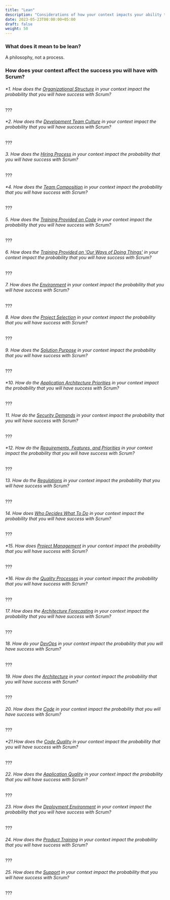 ```yaml
---
title: "Lean"
description: "Considerations of how your context impacts your ability to gain value from being Lean"
date: 2023-05-23T00:00:00+05:00
draft: false
weight: 50
---
```


### What does it mean to be lean?
A philosophy, not a process.


### How does your context affect the success you will have with Scrum?
###### *1. How does the *[Organizational Structure](/docs/elements/orgstructure/)* in your context impact the probability that you will have success with *Scrum*?
???
###### *2. How does the *[Development Team Culture](/docs/elements/devculture/)* in your context impact the probability that you will have success with *Scrum*?
???
###### 3. How does the *[Hiring Process](/docs/elements/hiringprocess/)* in your context impact the probability that you will have success with *Scrum*?
???
###### *4. How does the *[Team Composition](/docs/elements/teamcomposition/)* in your context impact the probability that you will have success with *Scrum*?
???
###### 5. How does the *[Training Provided on Code](/docs/elements/trainingoncoding/)* in your context impact the probability that you will have success with *Scrum*?
???
###### 6. How does the *[Training Provided on 'Our Ways of Doing Things'](/docs/elements/trainingonourways/)* in your context impact the probability that you will have success with *Scrum*?
???
###### 7. How does the *[Environment](/docs/elements/environment/)* in your context impact the probability that you will have success with *Scrum*?
???
###### 8. How does the *[Project Selection](/docs/elements/projectselection/)* in your context impact the probability that you will have success with *Scrum*?
???
###### 9. How does the *[Solution Purpose](/docs/elements/solutionpurpose/)* in your context impact the probability that you will have success with *Scrum*?
???
###### *10. How do the *[Application Architecture Priorities](/docs/elements/apparchpriorities/)* in your context impact the probability that you will have success with *Scrum*?
???
###### 11. How do the *[Security Demands](/docs/elements/securitydemands/)* in your context impact the probability that you will have success with *Scrum*?
???
###### *12. How do the *[Requirements, Features, and Priorities](/docs/elements/rqmtsandfeatures/)* in your context impact the probability that you will have success with *Scrum*?
???
###### 13. How do the *[Regulations](/docs/elements/regulations/)* in your context impact the probability that you will have success with *Scrum*?
???
###### 14. How does *[Who Decides What To Do](/docs/elements/whodecides/)* in your context impact the probability that you will have success with *Scrum*?
???
###### *15. How does *[Project Management](/docs/elements/projectmanagement/)* in your context impact the probability that you will have success with *Scrum*?
???
###### *16. How do the *[Quality Processes](/docs/elements/qualityprocesses/)* in your context impact the probability that you will have success with *Scrum*?
???
###### 17. How does the *[Architecture Forecasting](/docs/elements/architectureforecasting/)* in your context impact the probability that you will have success with *Scrum*?
???
###### 18. How do your *[DevOps](/docs/elements/devops/)* in your context impact the probability that you will have success with *Scrum*?
???
###### 19. How does the *[Architecture](/docs/elements/architecture/)* in your context impact the probability that you will have success with *Scrum*?
???
###### 20. How does the *[Code](/docs/elements/code/)* in your context impact the probability that you will have success with *Scrum*?
???
###### *21.How does the *[Code Quality](/docs/elements/codequality/)* in your context impact the probability that you will have success with *Scrum*?
???
###### 22. How does the *[Application Quality](/docs/elements/appquality/)* in your context impact the probability that you will have success with *Scrum*?
???
###### 23. How does the *[Deployment Environment](/docs/elements/deployenvironment/)* in your context impact the probability that you will have success with *Scrum*?
???
###### 24. How does the *[Product Training](/docs/elements/producttraining/)* in your context impact the probability that you will have success with *Scrum*?
???
###### 25. How does the *[Support](/docs/elements/support/)* in your context impact the probability that you will have success with *Scrum*?
???